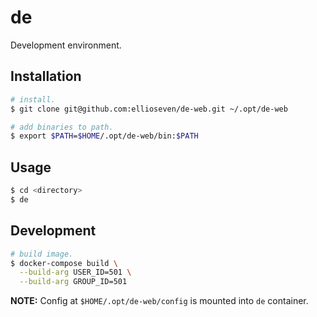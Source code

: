 # de

Development environment.

## Installation

```bash
# install.
$ git clone git@github.com:ellioseven/de-web.git ~/.opt/de-web

# add binaries to path.
$ export $PATH=$HOME/.opt/de-web/bin:$PATH
```

## Usage

```bash
$ cd <directory>
$ de
```

## Development

```bash
# build image.
$ docker-compose build \
  --build-arg USER_ID=501 \
  --build-arg GROUP_ID=501
```

__NOTE:__ Config at `$HOME/.opt/de-web/config` is mounted into `de` container.
